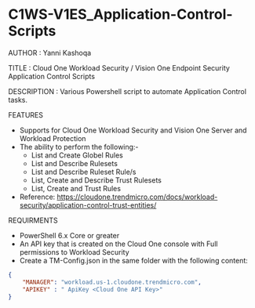 # C1WS-V1ES_Application-Control-Scripts

AUTHOR		: Yanni Kashoqa

TITLE		: Cloud One Workload Security / Vision One Endpoint Security Application Control Scripts

DESCRIPTION	: Various Powershell script to automate Application Control tasks.

FEATURES
- Supports for Cloud One Workload Security and Vision One Server and Workload Protection
- The ability to perform the following:-
    - List and Create Globel Rules
    - List and Describe Rulesets
    - List and Describe Ruleset Rule/s
    - List, Create and Describe Trust Rulesets
    - List, Create and Trust Rules
- Reference: https://cloudone.trendmicro.com/docs/workload-security/application-control-trust-entities/


REQUIRMENTS

- PowerShell 6.x Core or greater
- An API key that is created on the Cloud One console with Full permissions to Workload Security
- Create a TM-Config.json in the same folder with the following content:
~~~~JSON
{
    "MANAGER": "workload.us-1.cloudone.trendmicro.com",
    "APIKEY" : " ApiKey <Cloud One API Key>"
}
~~~~

